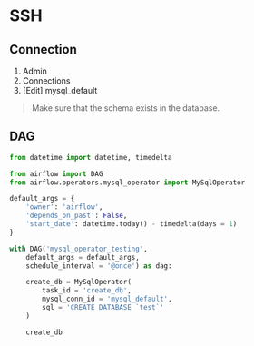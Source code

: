 # SSH

## Connection

1. Admin
2. Connections
3. \[Edit] mysql_default

> Make sure that the schema exists in the database.

## DAG

```py
from datetime import datetime, timedelta

from airflow import DAG
from airflow.operators.mysql_operator import MySqlOperator

default_args = {
    'owner': 'airflow',
    'depends_on_past': False,
    'start_date': datetime.today() - timedelta(days = 1)
}

with DAG('mysql_operator_testing',
    default_args = default_args,
    schedule_interval = '@once') as dag:

    create_db = MySqlOperator(
        task_id = 'create_db',
        mysql_conn_id = 'mysql_default',
        sql = 'CREATE DATABASE `test`'
    )

    create_db

```
